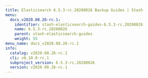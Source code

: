 ```yaml
---
title: Elasticsearch 6.5.3-rc.20200826 Backup Guides | Stash
menu:
  docs_v2020.08.26-rc.1:
    identifier: stash-elasticsearch-guides-6.5.3-rc.20200826
    name: 6.5.3-rc.20200826
    parent: stash-elasticsearch-guides
    weight: 55
menu_name: docs_v2020.08.26-rc.1
info:
  catalog: v2020.08.26-rc.1
  cli: v0.10.0-rc.1
  subproject_version: 6.5.3-rc.20200826
  version: v2020.08.26-rc.1
---
```


